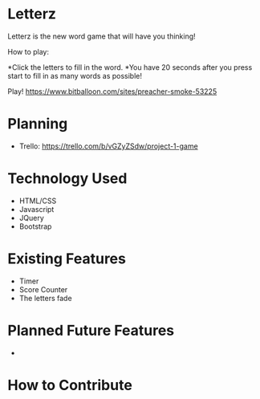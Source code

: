 # Letterz

Letterz is the new word game that will have you thinking!

How to play: 

*Click the letters to fill in the word. 
*You have 20 seconds after you press start to fill in as many words as possible!


Play! https://www.bitballoon.com/sites/preacher-smoke-53225

# Planning

* Trello: https://trello.com/b/vGZyZSdw/project-1-game

# Technology Used

* HTML/CSS
* Javascript
* JQuery
* Bootstrap

# Existing Features

* Timer
* Score Counter
* The letters fade

# Planned Future Features

* 

# How to Contribute